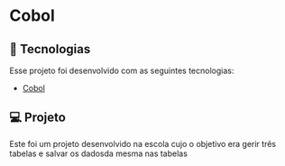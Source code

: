 # Cobol

## :rocket: Tecnologias

Esse projeto foi desenvolvido com as seguintes tecnologias:

- [Cobol](https://gnucobol.sourceforge.io/guides/OpenCOBOL%20Programmers%20Guide.pdf)

## 💻 Projeto

Este foi um projeto desenvolvido na escola cujo o objetivo era gerir três tabelas e salvar os dadosda mesma nas tabelas
